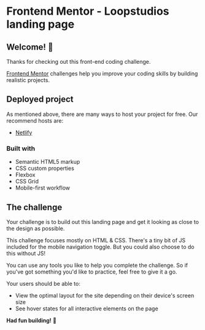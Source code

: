 # Frontend Mentor - Loopstudios landing page

## Welcome! 👋

Thanks for checking out this front-end coding challenge.

[Frontend Mentor](https://www.frontendmentor.io) challenges help you improve your coding skills by building realistic projects.

## Deployed project

As mentioned above, there are many ways to host your project for free. Our recommend hosts are:

- [Netlify](https://miki-loopstudios-landing-page.netlify.app)

### Built with

- Semantic HTML5 markup
- CSS custom properties
- Flexbox
- CSS Grid
- Mobile-first workflow

## The challenge

Your challenge is to build out this landing page and get it looking as close to the design as possible.

This challenge focuses mostly on HTML & CSS. There's a tiny bit of JS included for the mobile navigation toggle. But you could also choose to do this without JS!

You can use any tools you like to help you complete the challenge. So if you've got something you'd like to practice, feel free to give it a go.

Your users should be able to:

- View the optimal layout for the site depending on their device's screen size
- See hover states for all interactive elements on the page

[](./screenshot.png?raw=true)

**Had fun building!** 🚀
